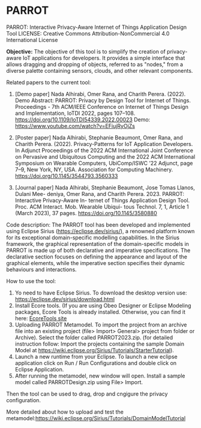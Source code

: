 # PARROT
PARROT: Interactive Privacy-Aware Internet of Things Application Design Tool
LICENSE: Creative Commons Attribution-NonCommercial 4.0 International License

**Objective:**
The objective of this tool is to simplify the creation of privacy-aware IoT applications for developers. It provides a simple interface that allows dragging and dropping of objects, referred to as "nodes," from a diverse palette containing sensors, clouds, and other relevant components.

Related papers to the current tool:
1) [Demo paper] Nada Alhirabi, Omer Rana, and Charith Perera. (2022). Demo Abstract:
PARROT: Privacy by Design Tool for Internet of Things. Proceedings - 7th ACM/IEEE
Conference on Internet of Things Design and Implementation, IoTDI 2022, pages
107–108. https://doi.org/10.1109/IoTDI54339.2022.00023 Demo: https://www.youtube.com/watch?v=EFiujRyOjZs
   
2) [Poster paper] Nada Alhirabi, Stephanie Beaumont, Omer Rana, and Charith Perera.
(2022). Privacy-Patterns for IoT Application Developers. In Adjunct Proceedings of
the 2022 ACM International Joint Conference on Pervasive and Ubiquitous Computing
and the 2022 ACM International Symposium on Wearable Computers, UbiComp/ISWC
’22 Adjunct, page 7–9, New York, NY, USA. Association for Computing Machinery.
https://doi.org/10.1145/3544793.3560333

4) [Journal paper] Nada Alhirabi, Stephanie Beaumont, Jose Tomas Llanos, Dulani Mee-
deniya, Omer Rana, and Charith Perera. 2023. PARROT: Interactive Privacy-Aware In-
ternet of Things Application Design Tool. Proc. ACM Interact. Mob. Wearable Ubiqui-
tous Technol. 7, 1, Article 1 (March 2023), 37 pages. https://doi.org/10.1145/3580880


Code description:
The PARROT tool has been developed and implemented using Eclipse Sirius (https://eclipse.dev/sirius/), a renowned platform known for its exceptional domain-specific modelling capabilities.
In the Sirius framework, the graphical representation of the domain-specific models in PARROT is made up of both declarative and imperative specifications. The declarative section focuses on defining the appearance and layout of the graphical elements, while the imperative section specifies their dynamic behaviours and interactions.

How to use the tool:
1) Yo need to have Eclipse Sirius. To download the desktop version use: https://eclipse.dev/sirius/download.html
2) Install Ecore tools. (If you are using Obeo Designer or Eclipse Modeling packages, Ecore Tools is already installed. Otherwise, you can find it here: [EcoreTools site ](https://eclipse.dev/ecoretools/)
3) Uploading PARROT Metamodel. To import the project from an archive file into an existing project (file> Import> General> project from folder or Archive). Select the folder called PARROT2023.zip. (for detailed instruction follow: Import the projects containing the sample Domain Model at https://wiki.eclipse.org/Sirius/Tutorials/StarterTutorial).
4) Launch a new runtime from your Eclipse. To launch a new eclipse application click on Run / Run Configurations and double click on Eclipse Application.
5) After running the metamodel, new window will open. Install a sample model called PARROTDesign.zip using File> Import.

Then the tool can be used to drag, drop and cngigure the privacy configuration. 

More detailed about how to upload and test the metamodel:https://wiki.eclipse.org/Sirius/Tutorials/DomainModelTutorial



